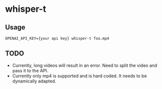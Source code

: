 # whisper-t

## Usage 

```
OPENAI_API_KEY={your api key} whisper-t foo.mp4
```

## TODO

* Currently, long videos will result in an error. Need to split the video and pass it to the API.
* Currently only mp4 is supported and is hard coded. It needs to be dynamically adapted.